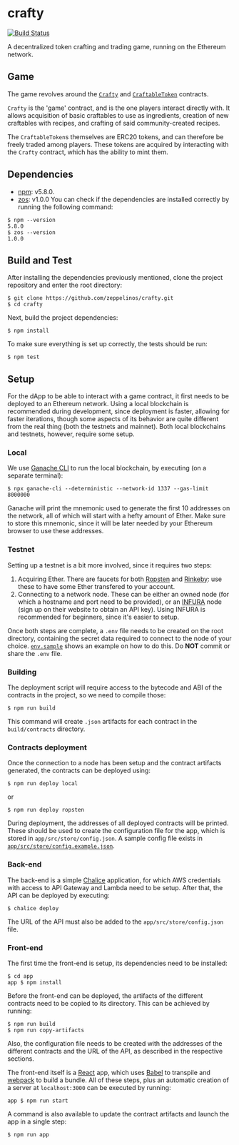 # crafty

[![Build Status](https://travis-ci.org/zeppelinos/crafty.svg?branch=master)](https://travis-ci.org/zeppelinos/crafty)

A decentralized token crafting and trading game, running on the Ethereum network.

## Game

The game revolves around the [`Crafty`](https://github.com/zeppelinos/crafty/blob/master/contracts/Crafty.sol) and [`CraftableToken`](https://github.com/zeppelinos/crafty/blob/master/contracts/CraftableToken.sol) contracts.

`Crafty` is the 'game' contract, and is the one players interact directly with. It allows acquisition of basic craftables to use as ingredients, creation of new craftables with recipes, and crafting of said community-created recipes.

The `CraftableToken`s themselves are ERC20 tokens, and can therefore be freely traded among players. These tokens are acquired by interacting with the `Crafty` contract, which has the ability to mint them.

## Dependencies
- [npm](https://www.npmjs.com/): v5.8.0.
- [zos](https://www.npmjs.com/package/zos): v1.0.0
You can check if the dependencies are installed correctly by running the following command:

```
$ npm --version
5.8.0
$ zos --version
1.0.0
```

## Build and Test
After installing the dependencies previously mentioned, clone the project repository and enter the root directory:

```
$ git clone https://github.com/zeppelinos/crafty.git
$ cd crafty
```

Next, build the project dependencies:

`$ npm install`

To make sure everything is set up correctly, the tests should be run:

`$ npm test`

## Setup
For the dApp to be able to interact with a game contract, it first needs to be deployed to an Ethereum network. Using a local blockchain is recommended during development, since deployment is faster, allowing for faster iterations, though some aspects of its behavior are quite different from the real thing (both the testnets and mainnet). Both local blockchains and testnets, however, require some setup.

### Local
We use [Ganache CLI](https://github.com/trufflesuite/ganache-cli) to run the local blockchain, by executing (on a separate terminal):

`$ npx ganache-cli --deterministic --network-id 1337 --gas-limit 8000000`

Ganache will print the mnemonic used to generate the first 10 addresses on the network, all of which will start with a hefty amount of Ether. Make sure to store this mnemonic, since it will be later needed by your Ethereum browser to use these addresses.

### Testnet
Setting up a testnet is a bit more involved, since it requires two steps:

1. Acquiring Ether. There are faucets for both [Ropsten](https://faucet.metamask.io) and [Rinkeby](https://faucet.rinkeby.io/): use these to have some Ether transfered to your account.
2. Connecting to a network node. These can be either an owned node (for which a hostname and port need to be provided), or an [INFURA](https://infura.io/) node (sign up on their website to obtain an API key). Using INFURA is recommended for beginners, since it's easier to setup.

Once both steps are complete, a `.env` file needs to be created on the root directory, containing the secret data required to connect to the node of your choice. [`env.sample`](https://github.com/zeppelinos/crafty/blob/master/env.sample) shows an example on how to do this. Do **NOT** commit or share the `.env` file.

### Building
The deployment script will require access to the bytecode and ABI of the contracts in the project, so we need to compile those:

`$ npm run build`

This command will create `.json` artifacts for each contract in the `build/contracts` directory.

### Contracts deployment
Once the connection to a node has been setup and the contract artifacts generated, the contracts can be deployed using:

`$ npm run deploy local`

or

`$ npm run deploy ropsten`

During deployment, the addresses of all deployed contracts will be printed. These should be used to create the configuration file for the app, which is stored in `app/src/store/config.json`. A sample config file exists in [`app/src/store/config.example.json`](https://github.com/zeppelinos/crafty/tree/master/app/src/store/config.example.json).

### Back-end

The back-end is a simple [Chalice](https://github.com/aws/chalice/) application, for which AWS credentials with access to API Gateway and Lambda need to be setup. After that, the API can be deployed by executing:

`$ chalice deploy`

The URL of the API must also be added to the `app/src/store/config.json` file.

### Front-end
The first time the front-end is setup, its dependencies need to be installed:

```
$ cd app
app $ npm install
```

Before the front-end can be deployed, the artifacts of the different contracts need to be copied to its directory. This can be achieved by running:

```
$ npm run build
$ npm run copy-artifacts
```

Also, the configuration file needs to be created with the addresses of the different contracts and the URL of the API, as described in the respective sections.

The front-end itself is a [React](https://reactjs.org/) app, which uses [Babel](https://babeljs.io/) to transpile and [webpack](https://webpack.js.org/) to build a bundle. All of these steps, plus an automatic creation of a server at `localhost:3000` can be executed by running:

`app $ npm run start`

A command is also available to update the contract artifacts and launch the app in a single step:

`$ npm run app`
